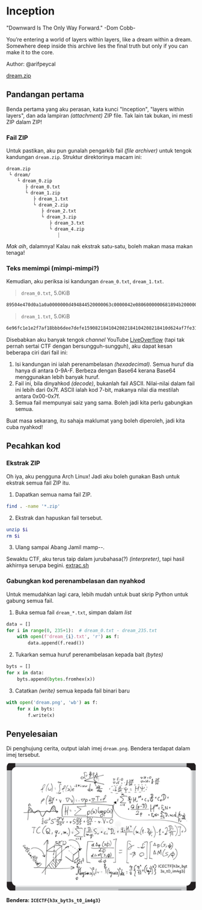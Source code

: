 # Inception

"Downward Is The Only Way Forward." -Dom Cobb-

You’re entering a world of layers within layers, like a dream within a dream. Somewhere deep inside this archive lies the final truth but only if you can make it to the core.

Author: @arifpeycal

[dream.zip](dream.zip)


## Pandangan pertama

Benda pertama yang aku perasan, kata kunci "Inception", "layers within layers", dan ada lampiran _(attachment)_ ZIP file. Tak lain tak bukan, ini mesti ZIP dalam ZIP!

### Fail ZIP

Untuk pastikan, aku pun gunalah pengarkib fail _(file archiver)_ untuk tengok kandungan `dream.zip`. Struktur direktorinya macam ini:

```
dream.zip
 └ dream/
    └ dream_0.zip
       ├ dream_0.txt
       └ dream_1.zip
          ├ dream_1.txt
          └ dream_2.zip
             ├ dream_2.txt
             └ dream_3.zip
                ├ dream_3.txt
                └ dream_4.zip
                   ┊
```

_Mak aih_, dalamnya! Kalau nak ekstrak satu-satu, boleh makan masa makan tenaga!

### Teks memimpi (mimpi-mimpi?)

Kemudian, aku periksa isi kandungan `dream_0.txt`, `dream_1.txt`.

> `dream_0.txt`, 5.0KiB
```txt
89504e470d0a1a0a0000000d494844520000063c0000042e0806000000681894b2000000017352474200aece1ce90...
```

> `dream_1.txt`, 5.0KiB
```txt
6e96fc1e1e2f7af18bbb6dee7defe1590821841042082184104208218410d624af7fe31b86478b9b25bf87c70b8e38627814420821841042082184104...
```

Disebabkan aku banyak tengok _channel_ YouTube [LiveOverflow](https://www.youtube.com/LiveOverflow) (tapi tak pernah sertai CTF dengan bersungguh-sungguh), aku dapat kesan beberapa ciri dari fail ini:

1. Isi kandungan ini ialah perenambelasan _(hexadecimal)_. Semua huruf dia hanya di antara 0-9A-F. Berbeza dengan Base64 kerana Base64 menggunakan lebih banyak huruf.
2. Fail ini, bila dinyahkod _(decode)_, bukanlah fail ASCII. Nilai-nilai dalam fail ini lebih dari 0x7f. ASCII ialah kod 7-bit, makanya nilai dia mestilah antara 0x00-0x7f.
3. Semua fail mempunyai saiz yang sama. Boleh jadi kita perlu gabungkan semua.

Buat masa sekarang, itu sahaja maklumat yang boleh diperoleh, jadi kita cuba nyahkod!


## Pecahkan kod

### Ekstrak ZIP

Oh iya, aku pengguna Arch Linux! Jadi aku boleh gunakan Bash untuk ekstrak semua fail ZIP itu.

1. Dapatkan semua nama fail ZIP.
```sh
find . -name '*.zip'
```

2. Ekstrak dan hapuskan fail tersebut.
```sh
unzip $i
rm $i
```

3. Ulang sampai Abang Jamil mamp--.

Sewaktu CTF, aku terus taip dalam jurubahasa(?) _(interpreter)_, tapi hasil akhirnya serupa begini. [extrac.sh](extrac.sh)

### Gabungkan kod perenambelasan dan nyahkod

Untuk memudahkan lagi cara, lebih mudah untuk buat skrip Python untuk gabung semua fail.

1. Buka semua fail `dream_*.txt`, simpan dalam _list_
```python
data = []
for i in range(0, 235+1):  # dream_0.txt - dream_235.txt
    with open(f'dream_{i}.txt', 'r') as f:
        data.append(f.read())
```

2. Tukarkan semua huruf perenambelasan kepada bait _(bytes)_
```python
byts = []
for x in data:
    byts.append(bytes.fromhex(x))
```

3. Catatkan _(write)_ semua kepada fail binari baru
```python
with open('dream.png', 'wb') as f:
    for x in byts:
        f.write(x)
```


## Penyelesaian

Di penghujung cerita, output ialah imej `dream.png`. Bendera terdapat dalam imej tersebut.

![dream.png](dream.png)

**Bendera: `ICECTF{h3x_byt3s_t0_im4g3}`**